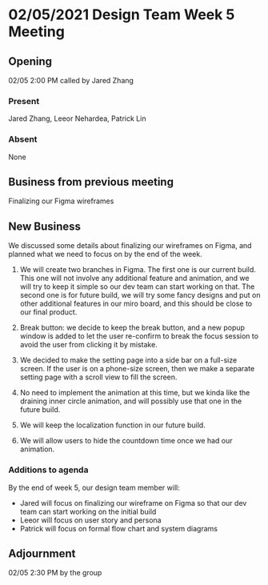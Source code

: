 # 02/05/2021 Design Team Week 5 Meeting

## Opening

02/05 2:00 PM called by Jared Zhang

### Present

Jared Zhang, Leeor Nehardea, Patrick Lin

### Absent

None

## Business from previous meeting

Finalizing our Figma wireframes

## New Business

We discussed some details about finalizing our wireframes on Figma, and planned what we need to focus on by the end of the week.

1. We will create two branches in Figma. The first one is our current build. This one will not involve any additional feature and animation, and we will try to keep it simple so our dev team can start working on that. The second one is for future build, we will try some fancy designs and put on other additional features in our miro board, and this should be close to our final product.

2. Break button: we decide to keep the break button, and a new popup window is added to let the user re-confirm to break the focus session to avoid the user from clicking it by mistake.

3. We decided to make the setting page into a side bar on a full-size screen. If the user is on a phone-size screen, then we make a separate setting page with a scroll view to fill the screen. 

4. No need to implement the animation at this time, but we kinda like the draining inner circle animation, and will possibly use that one in the future build.

5. We will keep the localization function in our future build.

6. We will allow users to hide the countdown time once we had our animation.

### Additions to agenda

By the end of week 5, our design team member will:
- Jared will focus on finalizing our wireframe on Figma so that our dev team can start working on the initial build
- Leeor will focus on user story and persona
- Patrick will focus on formal flow chart and system diagrams

## Adjournment

02/05 2:30 PM by the group
